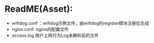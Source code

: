 # ReadME(Asset):

* wifidog.conf ：wifidog示例文件，由wifidog的register模块注册后生成
* nginx.conf: nginx的配置文件
* access.log 用户上网行为Log未解析前的文件
